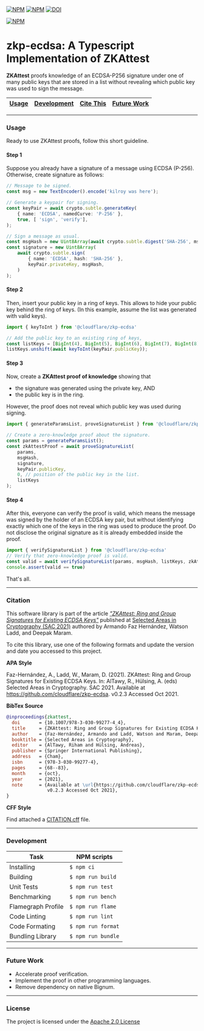 [![NPM](https://img.shields.io/npm/v/@cloudflare/zkp-ecdsa?style=plastic)](https://www.npmjs.com/package/@cloudflare/zkp-ecdsa) [![NPM](https://img.shields.io/npm/l/@cloudflare/zkp-ecdsa?style=plastic)](LICENSE.txt) [![DOI](https://zenodo.org/badge/DOI/10.1007/978-3-030-99277-4_4.svg)](https://doi.org/10.1007/978-3-030-99277-4_4)

[![NPM](https://nodei.co/npm/@cloudflare/zkp-ecdsa.png)](https://www.npmjs.com/package/@cloudflare/zkp-ecdsa)

# zkp-ecdsa: A Typescript Implementation of ZKAttest

**ZKAttest** proofs knowledge of an ECDSA-P256 signature under one of many public keys that are stored in a list without revealing which public key was used to sign the message.

| [Usage](#usage) | [Development](#development) | [Cite This](#citation) | [Future Work](#future-work) |
|--|--|--|--|

---

### Usage

Ready to use ZKAttest proofs, follow this short guideline.

#### Step 1
Suppose you already have a signature of a message using ECDSA (P-256). Otherwise, create signature as follows:

```ts
// Message to be signed.
const msg = new TextEncoder().encode('kilroy was here');

// Generate a keypair for signing.
const keyPair = await crypto.subtle.generateKey(
    { name: 'ECDSA', namedCurve: 'P-256' },
    true, [ 'sign', 'verify'],
);

// Sign a message as usual.
const msgHash = new Uint8Array(await crypto.subtle.digest('SHA-256', msg));
const signature = new Uint8Array(
    await crypto.subtle.sign(
        { name: 'ECDSA', hash: 'SHA-256' },
        keyPair.privateKey, msgHash,
    )
);
```

#### Step 2

Then, insert your public key in a ring of keys. This allows to hide your public key behind the ring of keys. (In this example, assume the list was generated with valid keys).

```ts
import { keyToInt } from '@cloudflare/zkp-ecdsa'

// Add the public key to an existing ring of keys,
const listKeys = [BigInt(4), BigInt(5), BigInt(6), BigInt(7), BigInt(8)];
listKeys.unshift(await keyToInt(keyPair.publicKey));
```

#### Step 3

Now, create a **ZKAttest proof of knowledge** showing that
- the signature was generated using the private key, AND
- the public key is in the ring.

However, the proof does not reveal which public key was used during signing.

```ts
import { generateParamsList, proveSignatureList } from '@cloudflare/zkp-ecdsa'

// Create a zero-knowledge proof about the signature.
const params = generateParamsList();
const zkAttestProof = await proveSignatureList(
    params,
    msgHash,
    signature,
    keyPair.publicKey,
    0, // position of the public key in the list.
    listKeys
);
```

#### Step 4

After this, everyone can verify the proof is valid, which means the message was signed by the holder of an ECDSA key pair, but without identifying exactly which one of the keys in the ring was used to produce the proof. Do not disclose the original signature as it is already embedded inside the proof.

```ts
import { verifySignatureList } from '@cloudflare/zkp-ecdsa'
// Verify that zero-knowledge proof is valid.
const valid = await verifySignatureList(params, msgHash, listKeys, zkAttestProof)
console.assert(valid == true)
```

That's all.

---

### Citation

This software library is part of the article _["ZKAttest: Ring and Group Signatures for Existing ECDSA Keys"](https://doi.org/10.1007/978-3-030-99277-4_4)_ published at [Selected Areas in Cryptography (SAC 2021)](https://www.sac2021.ca/) authored by Armando Faz Hernández, Watson Ladd, and Deepak Maram.

To cite this library, use one of the following formats and update the version and date you accessed to this project.

**APA Style**

Faz-Hernández, A., Ladd, W., Maram, D. (2021). ZKAttest: Ring and Group Signatures for Existing ECDSA Keys. In: AlTawy, R., Hülsing, A. (eds) Selected Areas in Cryptography. SAC 2021. Available at https://github.com/cloudflare/zkp-ecdsa. v0.2.3 Accessed Oct 2021.

**BibTex Source**

```bibtex
@inproceedings{zkattest,
  doi       = {10.1007/978-3-030-99277-4_4},
  title     = {ZKAttest: Ring and Group Signatures for Existing ECDSA Keys},
  author    = {Faz-Hernández, Armando and Ladd, Watson and Maram, Deepak},
  booktitle = {Selected Areas in Cryptography},
  editor    = {AlTawy, Riham and Hülsing, Andreas},
  publisher = {Springer International Publishing},
  address   = {Cham},
  isbn      = {978-3-030-99277-4},
  pages     = {68--83},
  month     = {oct},
  year      = {2021},
  note      = {Available at \url{https://github.com/cloudflare/zkp-ecdsa}.
               v0.2.3 Accessed Oct 2021},
}
```

**CFF Style**

Find attached a [CITATION.cff](CITATION.cff) file.

---

### Development

| Task | NPM scripts |
|--|--|
| Installing         | `$ npm ci`         |
| Building           | `$ npm run build`  |
| Unit Tests         | `$ npm run test`   |
| Benchmarking       | `$ npm run bench`  |
| Flamegraph Profile | `$ npm run flame`  |
| Code Linting       | `$ npm run lint`   |
| Code Formating     | `$ npm run format` |
| Bundling  Library  | `$ npm run bundle` |

---

### Future Work
 - Accelerate proof verification.
 - Implement the proof in other programming languages.
 - Remove dependency on native Bignum.

---

### License

The project is licensed under the [Apache 2.0 License](LICENSE.txt)
